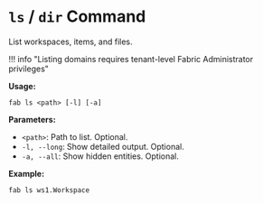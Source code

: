 # `ls` / `dir` Command

List workspaces, items, and files.

!!! info "Listing domains requires tenant-level Fabric Administrator privileges"

**Usage:**

```
fab ls <path> [-l] [-a]
```

**Parameters:**

- `<path>`: Path to list. Optional.
- `-l, --long`: Show detailed output. Optional.
- `-a, --all`: Show hidden entities. Optional.

**Example:**

```
fab ls ws1.Workspace
```